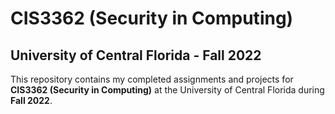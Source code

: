 # CIS3362 (Security in Computing)

## University of Central Florida - Fall 2022

This repository contains my completed assignments and projects for **CIS3362 (Security in Computing)** at the University of Central Florida during **Fall 2022**.
